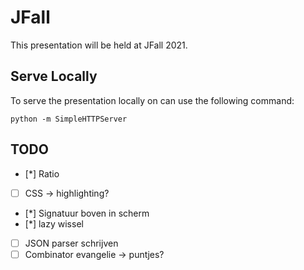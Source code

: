 # JFall 
This presentation will be held at JFall 2021.

## Serve Locally
To serve the presentation locally on can use the following command:

```
python -m SimpleHTTPServer
```

## TODO
- [*] Ratio
- [ ] CSS -> highlighting?
- [*] Signatuur boven in scherm
- [*] lazy wissel
- [ ] JSON parser schrijven
- [ ] Combinator evangelie -> puntjes?
